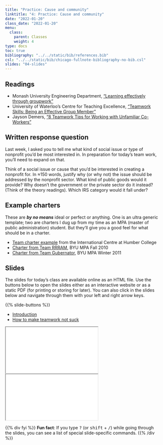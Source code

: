 ```yaml
---
title: "Practice: Cause and community"
linktitle: "4: Practice: Cause and community"
date: "2022-01-20"
class_date: "2022-01-20"
menu:
  class:
    parent: Classes
    weight: 4
type: docs
toc: true
bibliography: "../../static/bib/references.bib"
csl: "../../static/bib/chicago-fullnote-bibliography-no-bib.csl"
slides: "04-slides"
---
```


## Readings

-   <i class="far fa-file-pdf"></i> Monash University Engineering Department, [“Learning effectively through groupwork”](https://www.monash.edu/__data/assets/pdf_file/0004/506434/groupwork.pdf)
-   <i class="fas fa-external-link-alt"></i> University of Waterloo’s Centre for Teaching Excellence, [“Teamwork Skills: Being an Effective Group Member”](https://uwaterloo.ca/centre-for-teaching-excellence/teaching-resources/teaching-tips/tips-students/being-part-team/teamwork-skills-being-effective-group-member)
-   <i class="fas fa-external-link-alt"></i> Jayson Demers, [“8 Teamwork Tips for Working with Unfamiliar Co-Workers”](https://www.inc.com/jayson-demers/8-teamwork-tips-for-working-with-unfamiliar-coworkers.html)

## Written response question

Last week, I asked you to tell me what kind of social issue or type of nonprofit you’d be most interested in. In preparation for today’s team work, you’ll need to expand on that.

Think of a social issue or cause that you’d be interested in creating a nonprofit for. In ≈150 words, justify why (or why not) the issue should be addressed by the nonprofit sector. What kind of public goods would it provide? Why doesn’t the government or the private sector do it instead? (Think of the theory readings). Which IRS category would it fall under?

## Example charters

These are ***by no means*** ideal or perfect or anything. One is an ultra generic template; two are charters I dug up from my time as an MPA (master of public administration) student. But they’ll give you a good feel for what should be in a charter.

-   <i class="far fa-file-pdf"></i> [Team charter example](https://international.humber.ca/assets/files/Group-or-Team-Charter.pdf) from the International Centre at Humber College
-   <i class="far fa-file-pdf"></i> [Charter from Team RRRAM](/files/rrram-charter.pdf), BYU MPA Fall 2010
-   <i class="far fa-file-pdf"></i> [Charter from Team Gubernator](/files/gubernator-charter.pdf), BYU MPA Winter 2011

## Slides

The slides for today’s class are available online as an HTML file. Use the buttons below to open the slides either as an interactive website or as a static PDF (for printing or storing for later). You can also click in the slides below and navigate through them with your left and right arrow keys.

{{% slide-buttons %}}

<ul class="nav nav-tabs" id="slide-tabs" role="tablist">
<li class="nav-item">
<a class="nav-link active" id="introduction-tab" data-toggle="tab" href="#introduction" role="tab" aria-controls="introduction" aria-selected="true">Introduction</a>
</li>
<li class="nav-item">
<a class="nav-link" id="how-to-make-teamwork-not-suck-tab" data-toggle="tab" href="#how-to-make-teamwork-not-suck" role="tab" aria-controls="how-to-make-teamwork-not-suck" aria-selected="false">How to make teamwork not suck</a>
</li>
</ul>

<div id="slide-tabs" class="tab-content">

<div id="introduction" class="tab-pane fade show active" role="tabpanel" aria-labelledby="introduction-tab">

<div class="embed-responsive embed-responsive-16by9">

<iframe class="embed-responsive-item" src="/slides/04-slides.html#1">
</iframe>

</div>

</div>

<div id="how-to-make-teamwork-not-suck" class="tab-pane fade" role="tabpanel" aria-labelledby="how-to-make-teamwork-not-suck-tab">

<div class="embed-responsive embed-responsive-16by9">

<iframe class="embed-responsive-item" src="/slides/04-slides.html#teams-not-suck">
</iframe>

</div>

</div>

</div>

{{% div fyi %}}
**Fun fact**: If you type <kbd>?</kbd> (or <kbd>shift</kbd> + <kbd>/</kbd>) while going through the slides, you can see a list of special slide-specific commands.
{{% /div %}}
